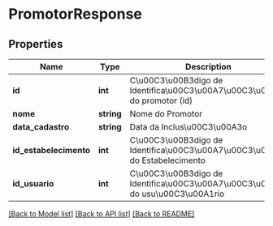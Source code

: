 # PromotorResponse

## Properties
Name | Type | Description | Notes
------------ | ------------- | ------------- | -------------
**id** | **int** | C\u00C3\u00B3digo de Identifica\u00C3\u00A7\u00C3\u00A3o do promotor (id) | [optional] 
**nome** | **string** | Nome do Promotor | [optional] 
**data_cadastro** | **string** | Data da Inclus\u00C3\u00A3o | [optional] 
**id_estabelecimento** | **int** | C\u00C3\u00B3digo de Identifica\u00C3\u00A7\u00C3\u00A3o do Estabelecimento | [optional] 
**id_usuario** | **int** | C\u00C3\u00B3digo de Identifica\u00C3\u00A7\u00C3\u00A3o do usu\u00C3\u00A1rio | [optional] 

[[Back to Model list]](../README.md#documentation-for-models) [[Back to API list]](../README.md#documentation-for-api-endpoints) [[Back to README]](../README.md)


